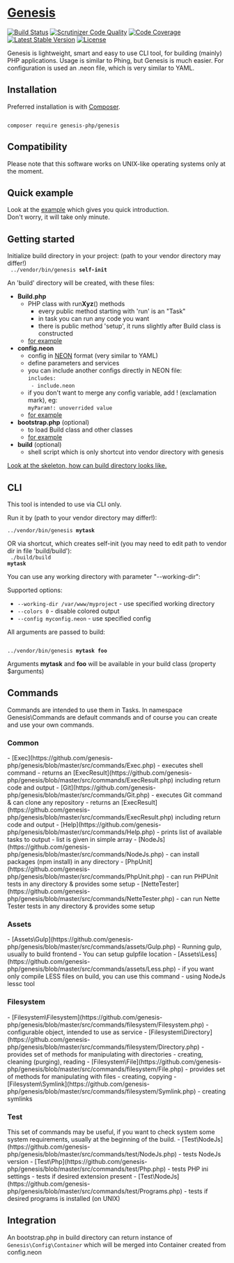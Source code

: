[Genesis](https://github.com/genesis-php/genesis)
===================================
[![Build Status](https://travis-ci.org/genesis-php/genesis.svg?branch=master)](https://travis-ci.org/genesis-php/genesis)
[![Scrutinizer Code Quality](https://scrutinizer-ci.com/g/genesis-php/genesis/badges/quality-score.png?b=master)](https://scrutinizer-ci.com/g/genesis-php/genesis/?branch=master)
[![Code Coverage](https://scrutinizer-ci.com/g/genesis-php/genesis/badges/coverage.png?b=master)](https://scrutinizer-ci.com/g/genesis-php/genesis/?branch=master)
[![Latest Stable Version](https://poser.pugx.org/genesis-php/genesis/v/stable)](https://packagist.org/packages/genesis-php/genesis)
[![License](https://poser.pugx.org/genesis-php/genesis/license.png)](https://github.com/genesis-php/genesis/blob/master/LICENSE)

Genesis is lightweight, smart and easy to use CLI tool, for building (mainly) PHP applications.
Usage is similar to Phing, but Genesis is much easier.
For configuration is used an .neon file, which is very similar to YAML.

Installation
------------
Preferred installation is with [Composer](https://doc.nette.org/composer).

<code>
composer require genesis-php/genesis
</code>


Compatibility
------------
Please note that this software works on UNIX-like operating systems only at the moment.


Quick example
---------------
Look at the [example](https://github.com/genesis-php/example) which gives you quick introduction.<br>
Don't worry, it will take only minute.


Getting started
---------------
Initialize build directory in your project:
(path to your vendor directory may differ!)<br>
<code>
../vendor/bin/genesis <b>self-init</b>
</code>


An 'build' directory will be created, with these files:
- <b>Build.php</b>
	- PHP class with run<b>Xyz</b>() methods
		- every public method starting with 'run' is an "Task"
		- in task you can run any code you want
		- there is public method 'setup', it runs slightly after Build class is constructed
	- [for example](https://github.com/genesis-php/genesis/blob/master/src/build-dist/Build.php)
- <b>config.neon</b>
	- config in [NEON](http://ne-on.org) format (very similar to YAML)
	- define parameters and services
	- you can include another configs directly in NEON file:<br>
		<code>includes:</code><br>
		<code>  - include.neon</code>
	- if you don't want to merge any config variable, add ! (exclamation mark), eg:<br>
	<code>myParam!: unoverrided value</code>
	- [for example](https://github.com/genesis-php/genesis/blob/master/src/build-dist/config.neon)
- <b>bootstrap.php</b> (optional)
	- to load Build class and other classes
	- [for example](https://github.com/genesis-php/genesis/blob/master/src/build-dist/bootstrap.php)
- <b>build</b> (optional)
	- shell script which is only shortcut into vendor directory with genesis

[Look at the skeleton, how can build directory looks like.](https://github.com/genesis-php/genesis/tree/master/build-dist)



CLI
---------------
This tool is intended to use via CLI only.

Run it by (path to your vendor directory may differ!):<br>
<code>
../vendor/bin/genesis <b>mytask</b>
</code>

OR via shortcut, which creates self-init (you may need to edit path to vendor dir in file 'build/build'):<br>
<code>
./build/build <b>mytask</b>
</code>

You can use any working directory with parameter "--working-dir":

Supported options:
- <code>--working-dir /var/www/myproject</code> - use specified working directory
- <code>--colors 0</code> - disable colored output
- <code>--config myconfig.neon</code> - use specified config

All arguments are passed to build:

<code>
../vendor/bin/genesis <b>mytask</b> <b>foo</b>
</code>


Arguments <b>mytask</b> and <b>foo</b> will be available in your build class (property $arguments)


Commands
---------------
Commands are intended to use them in Tasks.
In namespace Genesis\Commands are default commands and of course you can create and use your own commands.

<h3>Common</h3>
- [Exec](https://github.com/genesis-php/genesis/blob/master/src/commands/Exec.php)
	- executes shell command
	- returns an [ExecResult](https://github.com/genesis-php/genesis/blob/master/src/commands/ExecResult.php) including return code and output
- [Git](https://github.com/genesis-php/genesis/blob/master/src/commands/Git.php)
	- executes Git command & can clone any repository
	- returns an [ExecResult](https://github.com/genesis-php/genesis/blob/master/src/commands/ExecResult.php) including return code and output
- [Help](https://github.com/genesis-php/genesis/blob/master/src/commands/Help.php)
	- prints list of available tasks to output
	- list is given in simple array
- [NodeJs](https://github.com/genesis-php/genesis/blob/master/src/commands/NodeJs.php)
	- can install packages (npm install) in any directory
- [PhpUnit](https://github.com/genesis-php/genesis/blob/master/src/commands/PhpUnit.php)
	- can run PHPUnit tests in any directory & provides some setup
- [NetteTester](https://github.com/genesis-php/genesis/blob/master/src/commands/NetteTester.php)
	- can run Nette Tester tests in any directory & provides some setup

<h3>Assets</h3>
- [Assets\Gulp](https://github.com/genesis-php/genesis/blob/master/src/commands/assets/Gulp.php)
	- Running gulp, usually to build frontend
	- You can setup gulpfile location
- [Assets\Less](https://github.com/genesis-php/genesis/blob/master/src/commands/assets/Less.php)
	- if you want only compile LESS files on build, you can use this command
	- using NodeJs lessc tool

<h3>Filesystem</h3>
- [Filesystem\Filesystem](https://github.com/genesis-php/genesis/blob/master/src/commands/filesystem/Filesystem.php)
	- configurable object, intended to use as service
- [Filesystem\Directory](https://github.com/genesis-php/genesis/blob/master/src/commands/filesystem/Directory.php)
	- provides set of methods for manipulating with directories
	- creating, cleaning (purging), reading
- [Filesystem\File](https://github.com/genesis-php/genesis/blob/master/src/commands/filesystem/File.php)
	- provides set of methods for manipulating with files
	- creating, copying
- [Filesystem\Symlink](https://github.com/genesis-php/genesis/blob/master/src/commands/filesystem/Symlink.php)
	- creating symlinks

<h3>Test</h3>
This set of commands may be useful, if you want to check system some system requirements,
usually at the beginning of the build.
- [Test\NodeJs](https://github.com/genesis-php/genesis/blob/master/src/commands/test/NodeJs.php)
	- tests NodeJs version
- [Test\Php](https://github.com/genesis-php/genesis/blob/master/src/commands/test/Php.php)
	- tests PHP ini settings
	- tests if desired extension present
- [Test\NodeJs](https://github.com/genesis-php/genesis/blob/master/src/commands/test/Programs.php)
	- tests if desired programs is installed (on UNIX)


Integration
-------------
An bootstrap.php in build directory can return instance of <code>Genesis\Config\Container</code>
which will be merged into Container created from config.neon
